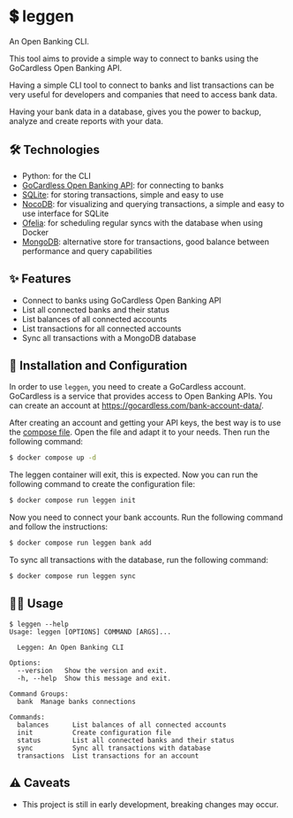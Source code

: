 # 💲 leggen

An Open Banking CLI.

This tool aims to provide a simple way to connect to banks using the GoCardless Open Banking API.

Having a simple CLI tool to connect to banks and list transactions can be very useful for developers and companies that need to access bank data.

Having your bank data in a database, gives you the power to backup, analyze and create reports with your data.

## 🛠️ Technologies
  - Python: for the CLI
  - [GoCardless Open Banking API](https://developer.gocardless.com/bank-account-data/overview): for connecting to banks
  - [SQLite](https://www.sqlite.org): for storing transactions, simple and easy to use
  - [NocoDB](https://github.com/nocodb/nocodb): for visualizing and querying transactions, a simple and easy to use interface for SQLite
  - [Ofelia](https://github.com/mcuadros/ofelia): for scheduling regular syncs with the database when using Docker
  - [MongoDB](https://www.mongodb.com/docs/): alternative store for transactions, good balance between performance and query capabilities

## ✨ Features
  - Connect to banks using GoCardless Open Banking API
  - List all connected banks and their status
  - List balances of all connected accounts
  - List transactions for all connected accounts
  - Sync all transactions with a MongoDB database

## 🚀 Installation and Configuration

In order to use `leggen`, you need to create a GoCardless account. GoCardless is a service that provides access to Open Banking APIs. You can create an account at https://gocardless.com/bank-account-data/.

After creating an account and getting your API keys, the best way is to use the [compose file](docker-compose.yml). Open the file and adapt it to your needs. Then run the following command:

```bash
$ docker compose up -d
```

The leggen container will exit, this is expected. Now you can run the following command to create the configuration file:

```bash
$ docker compose run leggen init
```

Now you need to connect your bank accounts. Run the following command and follow the instructions:

```bash
$ docker compose run leggen bank add
```

To sync all transactions with the database, run the following command:

```bash
$ docker compose run leggen sync
```

## 👩‍🏫 Usage

```
$ leggen --help
Usage: leggen [OPTIONS] COMMAND [ARGS]...

  Leggen: An Open Banking CLI

Options:
  --version   Show the version and exit.
  -h, --help  Show this message and exit.

Command Groups:
  bank  Manage banks connections

Commands:
  balances      List balances of all connected accounts
  init          Create configuration file
  status        List all connected banks and their status
  sync          Sync all transactions with database
  transactions  List transactions for an account
```

## ⚠️ Caveats
  - This project is still in early development, breaking changes may occur.
